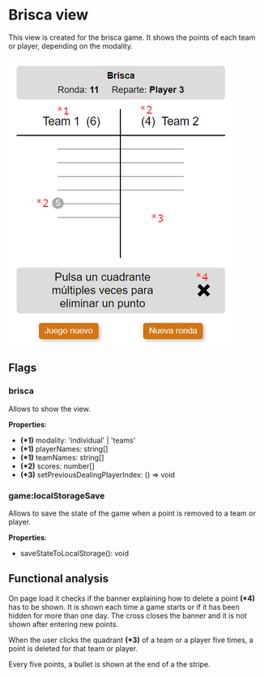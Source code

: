 # Brisca view

This view is created for the brisca game. It shows the points of each team or player, depending on the modality.

![brisca view](./images/brisca.png)

## Flags

### brisca

Allows to show the view.

**Properties**:

- **(\*1)** modality: 'individual' | 'teams'
- **(\*1)** playerNames: string[]
- **(\*1)** teamNames: string[]
- **(\*2)** scores: number[]
- **(\*3)** setPreviousDealingPlayerIndex: () => void

### game:localStorageSave

Allows to save the state of the game when a point is removed to a team or player.

**Properties**:

- saveStateToLocalStorage(): void

## Functional analysis

On page load it checks if the banner explaining how to delete a point **(\*4)** has to be shown. It is shown each time a game starts or if it has been hidden for more than one day. The cross closes the banner and it is not shown after entering new points.

When the user clicks the quadrant **(\*3)** of a team or a player five times, a point is deleted for that team or player.

Every five points, a bullet is shown at the end of a the stripe.
